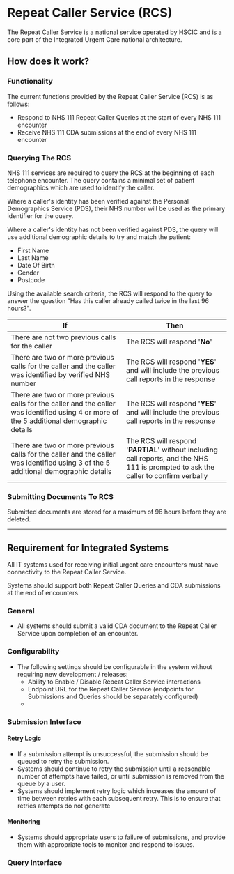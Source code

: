 # Repeat Caller Service (RCS)

The Repeat Caller Service is a national service operated by HSCIC and is a core part of the Integrated Urgent Care national architecture.


## How does it work?

### Functionality

The current functions provided by the Repeat Caller Service (RCS) is as follows:

- Respond to NHS 111 Repeat Caller Queries at the start of every NHS 111 encounter
- Receive NHS 111 CDA submissions at the end of every NHS 111 encounter


### Querying The RCS

NHS 111 services are required to query the RCS at the beginning of each telephone encounter. The query contains a minimal set of patient demographics which are used to identify the caller.

Where a caller's identity has been verified against the Personal Demographics Service (PDS), their NHS number will be used as the primary identifier for the query.

Where a caller's identity has not been verified against PDS, the query will use additional demographic details to try and match the patient:

- First Name
- Last Name
- Date Of Birth
- Gender
- Postcode


Using the available search criteria, the RCS will respond to the query to answer the question "Has this caller already called twice in the last 96 hours?".

| If                                       | Then                                     |
| ---------------------------------------- | ---------------------------------------- |
| There are not two previous calls for the caller | The RCS will respond '**No**'            |
| There are two or more previous calls for the caller and the caller was identified by verified NHS number | The RCS will respond '**YES**' and will include the previous call reports in the response |
| There are two or more previous calls for the caller and the caller was identified using 4 or more of the 5 additional demographic details | The RCS will respond '**YES**' and will include the previous call reports in the response |
| There are two or more previous calls for the caller and the caller was identified using 3 of the 5 additional demographic details | The RCS will respond '**PARTIAL**' without including call reports, and the NHS 111 is prompted to ask the caller to confirm verbally |



### Submitting Documents To RCS

Submitted documents are stored for a maximum of 96 hours before they are deleted.

------



## Requirement for Integrated Systems

All IT systems used for receiving initial urgent care encounters must have connectivity to the Repeat Caller Service.

Systems should support both Repeat Caller Queries and CDA submissions at the end of encounters. 

### General

- All systems should submit a valid CDA document to the Repeat Caller Service upon completion of an encounter.

### Configurability

- The following settings should be configurable in the system without requiring new development / releases:
  - Ability to Enable / Disable Repeat Caller Service interactions
  - Endpoint URL for the Repeat Caller Service (endpoints for Submissions and Queries should be separately configured)
  - ​

### Submission Interface
#### Retry Logic
- If a submission attempt is unsuccessful, the submission should be queued to retry the submission.
- Systems should continue to retry the submission until a reasonable number of attempts have failed, or until submission is removed from the queue by a user.
- Systems should implement retry logic which increases the amount of time between retries with each subsequent retry. This is to ensure that retries attempts do not generate

#### Monitoring

- Systems should appropriate users to failure of submissions, and provide them with appropriate tools to monitor and respond to issues.

### Query Interface
